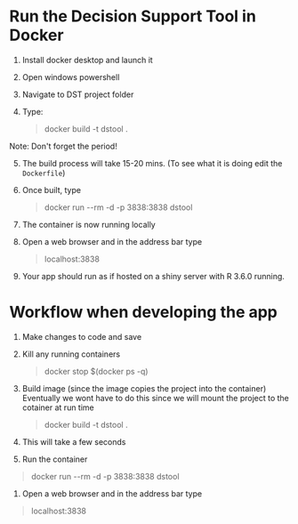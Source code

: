 # Run the Decision Support Tool in Docker

1.  Install docker desktop and launch it

2.  Open windows powershell

3.  Navigate to DST project folder

4.  Type:

    > docker build -t dstool .

Note: Don't forget the period!

5.  The build process will take 15-20 mins. (To see what it is doing edit the `Dockerfile`)

6.  Once built, type

    > docker run --rm -d -p 3838:3838 dstool

7.  The container is now running locally

8.  Open a web browser and in the address bar type

    > localhost:3838

9.  Your app should run as if hosted on a shiny server with R 3.6.0 running.

# Workflow when developing the app

1.  Make changes to code and save

2.  Kill any running containers

    > docker stop \$(docker ps -q)

3.  Build image (since the image copies the project into the container) Eventually we wont have to do this since we will mount the project to the cotainer at run time

    > docker build -t dstool .

4.  This will take a few seconds

5.  Run the container

> docker run --rm -d -p 3838:3838 dstool

1.  Open a web browser and in the address bar type

> localhost:3838
